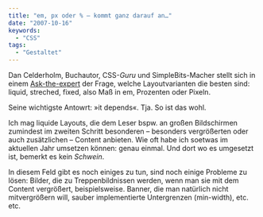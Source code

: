 ```yaml
---
title: "em, px oder % – kommt ganz darauf an…"
date: "2007-10-16"
keywords:
  - "CSS"
tags:
  - "Gestaltet"
---
```


Dan Celderholm, Buchautor, CSS-_Guru_ und SimpleBits-Macher stellt sich in einem [Ask-the-expert](http://www.boagworld.com/archives/2007/10/show_97_fowa.html#ask) der Frage, welche Layoutvarianten die besten sind: liquid, streched, fixed, also Maß in em, Prozenten oder Pixeln.

Seine wichtigste Antowrt: »it depends«. Tja. So ist das wohl.

Ich mag liquide Layouts, die dem Leser bspw. an großen Bildschirmen zumindest im zweiten Schritt besonderen – besonders vergrößerten oder auch zusätzlichen – Content anbieten. Wie oft habe ich soetwas im aktuellen Jahr umsetzen können: genau einmal. Und dort wo es umgesetzt ist, bemerkt es kein _Schwein_.

In diesem Feld gibt es noch einiges zu tun, sind noch einige Probleme zu lösen: Bilder, die zu Treppenbildnissen werden, wenn man sie mit dem Content vergrößert, beispielsweise. Banner, die man natürlich nicht mitvergrößern will, sauber implementierte Untergrenzen (min-width), etc. etc.
